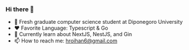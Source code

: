 ### Hi there 👋


- 🔭 Fresh graduate computer science student at Diponegoro University
- ❤ Favorite Language: Typescript & Go 
- 📖 Currently learn about NextJS, NestJS, and Gin
- 📫 How to reach me: hroihan6@gmail.com


